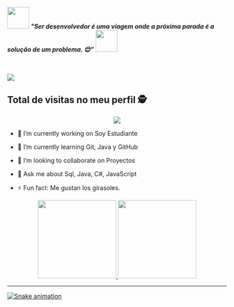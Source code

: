 <img src="https://media.giphy.com/media/gH3LO09IOiZIqePwv9/giphy.gif" width="50" /> <b><i align="center"> "Ser desenvolvedor é uma viagem onde a próxima parada é a solução de um problema. 😊”</i></b> <img src="https://media.giphy.com/media/qjqUcgIyRjsl2/giphy.gif" width="50" />
</p>
<br><br>


<img src="https://media2.giphy.com/media/jIzXYqaQ0nLkA/giphy.gif"/>

## Total de visitas no meu perfil :detective: <br>
 <p align="center"> 
   <img alingn="center" src="https://profile-counter.glitch.me/JOAO-VITOR-SOARES/count.svg" />
 </p>
</p>

- 🔭 I’m currently working on  Soy Estudiante
  
- 🌱 I’m currently learning Git, Java y GitHub
  
- 👯 I’m looking to collaborate on Proyectos
  
- 💬 Ask me about Sql, Java, C#, JavaScript
  
- ⚡ Fun fact: Me gustan los girasoles.

<div align="center">
  <a href="https://github.com/JOAO-VITOR-SOARES">
  <img height="180em" src="https://github-readme-stats.vercel.app/api?username=JOAO-VITOR-SOARES&show_icons=true&theme=dark&include_all_commits=true&count_private=true"/>
  <img height="180em" src="https://github-readme-stats.vercel.app/api/top-langs/?username=JOAO-VITOR-SOARES&layout=compact&langs_count=7&theme=dark"/>
</div>

<hr>
 
![Snake animation](https://github.com/JOAO-VITOR-SOARES/JOAO-VITOR-SOARES/blob/output/github-contribution-grid-snake.svg)
